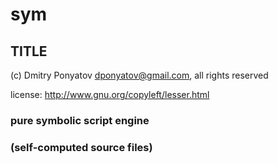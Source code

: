 # sym
## TITLE

(c) Dmitry Ponyatov <dponyatov@gmail.com>, all rights reserved

license: http://www.gnu.org/copyleft/lesser.html
### pure symbolic script engine
### (self-computed source files)

